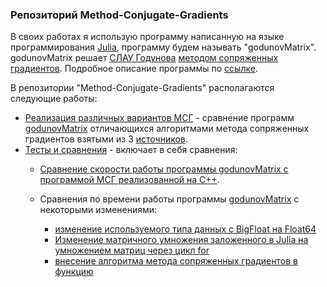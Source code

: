 ### Репозиторий Method-Conjugate-Gradients  

В своих работах я использую программу написанную на языке программирования [Julia](https://ru.wikipedia.org/wiki/Julia_(язык_программирования)), программу будем называть "godunovMatrix". godunovMatrix решает [СЛАУ Годунова](https://github.com/ATeteryatnikov/Method-Conjugate-Gradients/blob/master/%D0%A1%D0%9B%D0%90%D0%A3%20%D0%93%D0%BE%D0%B4%D1%83%D0%BD%D0%BE%D0%B2%D0%B0.md) [методом сопряженных градиентов](https://ru.wikipedia.org/wiki/Метод_сопряжённых_градиентов_(для_решения_СЛАУ)). Подробное описание программы по [ссылке](https://github.com/ATeteryatnikov/Method-Conjugate-Gradients/blob/master/%D0%9E%D0%BF%D0%B8%D1%81%D0%B0%D0%BD%D0%B8%D0%B5%20%D0%BF%D1%80%D0%BE%D0%B3%D1%80%D0%B0%D0%BC%D0%BC%D1%8B%20godunovMatrix.md).

В репозитории "Method-Conjugate-Gradients" располагаются следующие работы:  
* [Реализация различных вариантов МСГ](https://github.com/ATeteryatnikov/Method-Conjugate-Gradients/tree/master/Реализация%20различных%20вариантов%20МСГ) - сравнение программ [godunovMatrix]() отличающихся алгоритмами метода сопряженных градиентов взятыми из 3 [источников](https://github.com/ATeteryatnikov/Method-Conjugate-Gradients/tree/master/Реализация%20различных%20вариантов%20МСГ/Источники).  
* [Тесты и сравнения](https://github.com/ATeteryatnikov/Method-Conjugate-Gradients/tree/master/Тесты%20и%20сравнения) - включает в себя сравнения:
  * [Сравнение скорости работы программы godunovMatrix с программой МСГ реализованной на C++](https://github.com/ATeteryatnikov/Method-Conjugate-Gradients/tree/master/Тесты%20и%20сравнения/сравнение%20скорости%20работы%20C%2B%2B%20и%20Julia).
  
  * Сравнения по времени работы программы [godunovMatrix]() с некоторыми изменениями:    
    * [изменение используемого типа данных с BigFloat на Float64](https://github.com/ATeteryatnikov/Method-Conjugate-Gradients/tree/master/Тесты%20и%20сравнения/Сравнение%20времени%20работы%20программы%20с%20использованием%20BigFloat%20и%20с%20Float64)  
    * [Изменение матричного умножения заложенного в Julia на умножением матриц через цикл for](https://github.com/ATeteryatnikov/Method-Conjugate-Gradients/tree/master/Тесты%20и%20сравнения/Сравнение%20матричного%20умножения%20заложенного%20в%20Julia%20с%20умножением%20матриц%20через%20цикл%20for)  
    * [внесение алгоритма метода сопряженных градиентов в функцию](https://github.com/ATeteryatnikov/Method-Conjugate-Gradients/tree/master/Тесты%20и%20сравнения/Внесение%20алгоритма%20МСГ%20в%20функцию%20conj_grad)  
